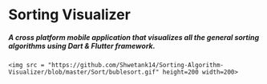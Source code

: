 # Sorting Visualizer

##### A cross platform mobile application that visualizes all the general sorting algorithms using Dart & Flutter framework.


    <img src = "https://github.com/Shwetank14/Sorting-Algorithm-Visualizer/blob/master/Sort/bublesort.gif" height=200 width=200>
